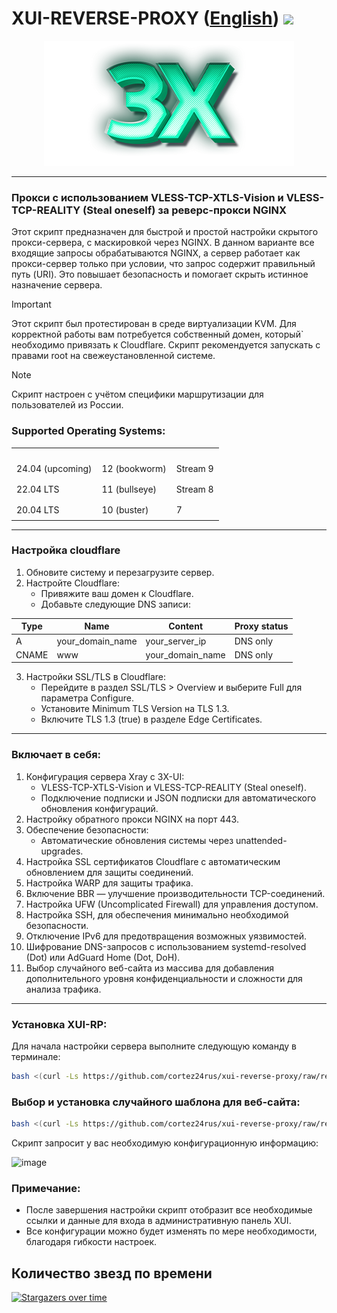 # XUI-REVERSE-PROXY ([English](/README.md)) <img src="https://img.shields.io/github/stars/cortez24rus/xui-reverse-proxy?style=social" />
<p align="center"><a href="#"><img src="./media/3X-UI.png" alt="Image"></a></p>

-----

### Прокси с использованием  VLESS-TCP-XTLS-Vision и VLESS-TCP-REALITY (Steal oneself) за реверс-прокси NGINX
Этот скрипт предназначен для быстрой и простой настройки скрытого прокси-сервера, с маскировкой через NGINX. В данном варианте все входящие запросы обрабатываются NGINX, а сервер работает как прокси-сервер только при условии, что запрос содержит правильный путь (URI). Это повышает безопасность и помогает скрыть истинное назначение сервера.

> [!IMPORTANT]
> Этот скрипт был протестирован в среде виртуализации KVM. Для корректной работы вам потребуется собственный домен, который` необходимо привязать к Cloudflare. Скрипт рекомендуется запускать с правами root на свежеустановленной системе.

> [!NOTE]
> Скрипт настроен с учётом специфики маршрутизации для пользователей из России.

### Supported Operating Systems:

<table style="border-collapse: collapse;">
  <tr>
    <th style="padding: 8px;"></th>
    <th style="padding: 8px;"></th>
    <th style="padding: 8px;"></th>
  </tr>
  <tr>
    <td style="padding: 8px;">24.04 (upcoming)</td>
    <td style="padding: 8px;">12 (bookworm)</td>
    <td style="padding: 8px;">Stream 9</td>
  </tr>
  <tr>
    <td style="padding: 8px;">22.04 LTS</td>
    <td style="padding: 8px;">11 (bullseye)</td>
    <td style="padding: 8px;">Stream 8</td>
  </tr>
  <tr>
    <td style="padding: 8px;">20.04 LTS</td>
    <td style="padding: 8px;">10 (buster)</td>
    <td style="padding: 8px;">7</td>
  </tr>
</table>

-----

### Настройка cloudflare
1. Обновите систему и перезагрузите сервер.
2. Настройте Cloudflare:
   - Привяжите ваш домен к Cloudflare.
   - Добавьте следующие DNS записи:

| Type  | Name             | Content          | Proxy status  |
| ----- | ---------------- | ---------------- | ------------- |
| A     | your_domain_name | your_server_ip   | DNS only      |
| CNAME | www              | your_domain_name | DNS only      |
   
3. Настройки SSL/TLS в Cloudflare:
   - Перейдите в раздел SSL/TLS > Overview и выберите Full для параметра Configure.
   - Установите Minimum TLS Version на TLS 1.3.
   - Включите TLS 1.3 (true) в разделе Edge Certificates.

-----

### Включает в себя:
  
1. Конфигурация сервера Xray с 3X-UI:
   - VLESS-TCP-XTLS-Vision и VLESS-TCP-REALITY (Steal oneself).
   - Подключение подписки и JSON подписки для автоматического обновления конфигураций.
2. Настройку обратного прокси NGINX на порт 443.
3. Обеспечение безопасности:
   - Автоматические обновления системы через unattended-upgrades.
4. Настройка SSL сертификатов Cloudflare с автоматическим обновлением для защиты соединений.
5. Настройка WARP для защиты трафика.
6. Включение BBR — улучшение производительности TCP-соединений.
7. Настройка UFW (Uncomplicated Firewall) для управления доступом.
8. Настройка SSH, для обеспечения минимально необходимой безопасности.
9. Отключение IPv6 для предотвращения возможных уязвимостей.
10. Шифрование DNS-запросов с использованием systemd-resolved (Dot) или AdGuard Home (Dot, DoH).
11. Выбор случайного веб-сайта из массива для добавления дополнительного уровня конфиденциальности и сложности для анализа трафика.
-----

### Установка XUI-RP:

Для начала настройки сервера выполните следующую команду в терминале:
```sh
bash <(curl -Ls https://github.com/cortez24rus/xui-reverse-proxy/raw/refs/heads/main/xui-rp-install-server.sh)
```

### Выбор и установка случайного шаблона для веб-сайта:
```sh
bash <(curl -Ls https://github.com/cortez24rus/xui-reverse-proxy/raw/refs/heads/main/xui-rp-random-site.sh)
```

Скрипт запросит у вас необходимую конфигурационную информацию:

![image](https://github.com/user-attachments/assets/dc60caee-1b01-40c9-a344-e0a67ebfc2ee)

### Примечание: 
- После завершения настройки скрипт отобразит все необходимые ссылки и данные для входа в административную панель XUI.
- Все конфигурации можно будет изменять по мере необходимости, благодаря гибкости настроек.

## Количество звезд по времени
[![Stargazers over time](https://starchart.cc/cortez24rus/xui-reverse-proxy.svg?variant=adaptive)](https://starchart.cc/cortez24rus/xui-reverse-proxy)
